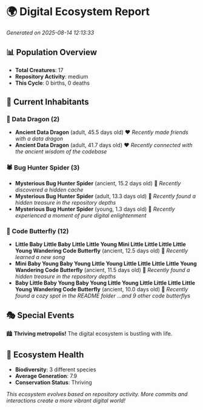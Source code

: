# 🌍 Digital Ecosystem Report
*Generated on 2025-08-14 12:13:33*

## 📊 Population Overview
- **Total Creatures**: 17
- **Repository Activity**: medium
- **This Cycle**: 0 births, 0 deaths

## 👥 Current Inhabitants

### 🐉 Data Dragon (2)
- **Ancient Data Dragon** (adult, 45.5 days old) ❤️
  *Recently made friends with a data dragon*
- **Ancient Data Dragon** (adult, 41.7 days old) ❤️
  *Recently connected with the ancient wisdom of the codebase*

### 🕷️ Bug Hunter Spider (3)
- **Mysterious Bug Hunter Spider** (ancient, 15.2 days old) 💛
  *Recently discovered a hidden cache*
- **Mysterious Bug Hunter Spider** (adult, 13.3 days old) 💛
  *Recently found a hidden treasure in the repository depths*
- **Mysterious Bug Hunter Spider** (young, 1.3 days old) 💚
  *Recently experienced a moment of pure digital enlightenment*

### 🦋 Code Butterfly (12)
- **Little Baby Little Baby Little Little Young Mini Little Little Little Little Young Wandering Code Butterfly** (ancient, 12.5 days old) 💛
  *Recently learned a new song*
- **Mini Baby Young Baby Young Little Young Little Little Little Little Young Wandering Code Butterfly** (ancient, 11.5 days old) 💛
  *Recently found a hidden treasure in the repository depths*
- **Baby Little Baby Young Baby Young Little Young Little Little Little Little Young Wandering Code Butterfly** (ancient, 10.0 days old) 💛
  *Recently found a cozy spot in the README folder*
  *...and 9 other code butterflys*

## 🎭 Special Events

🏙️ **Thriving metropolis!** The digital ecosystem is bustling with life.

## 🔬 Ecosystem Health
- **Biodiversity**: 3 different species
- **Average Generation**: 7.9
- **Conservation Status**: Thriving

*This ecosystem evolves based on repository activity. More commits and interactions create a more vibrant digital world!*